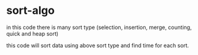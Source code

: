 # sort-algo

in this code there is many sort type (selection, insertion, merge, counting, quick and heap sort)

this code will sort data using above sort type and find time for each sort.
